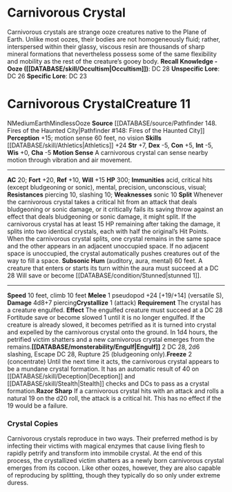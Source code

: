 ﻿---
ac: '20'
alignment: N
charisma: '-5'
climb_speed: '10'
constitution: '+5'
creature_ability:
- Crystallize
- Engulf
- Freeze
- Motion Sense
- Razor Sharp
- Split
- Subsonic Hum
dexterity: '-5'
element: Earth
fortitude: '+20'
hp: '300'
id: '464'
immunity:
- acid
- critical hits (except bludgeoning or sonic)
- mental
- precision
- unconscious
- visual
intelligence: '-5'
land_speed: '10'
level: '11'
max_speed: '10'
name: Carnivorous Crystal
perception: '+15'
rarity: Common
reflex: '+10'
resistance:
- piercing 10
- slashing 10
sense:
- motion sense 60 feet
- no vision
size: Medium
skill:
- '[[DATABASE/skill/Athletics|Athletics]] +24'
source: '[[DATABASE/source/Pathfinder 148. Fires of the Haunted City|Pathfinder #148:
  Fires of the Haunted City]]'
speed:
- 10 feet
- climb 10 feet
strength: '+7'
strength_req: '7'
strongest_save:
- Fortitude
trait:
- '[[DATABASE/trait/Earth|Earth]]'
- '[[DATABASE/trait/Mindless|Mindless]]'
- '[[DATABASE/trait/Ooze|Ooze]]'
type: Creature
weakest_save:
- Reflex
weakness:
- sonic 10
will: '+15'
wisdom: '+0'

---
# Carnivorous Crystal

Carnivorous crystals are strange ooze creatures native to the Plane of Earth. Unlike most oozes, their bodies are not homogeneously fluid; rather, interspersed within their glassy, viscous resin are thousands of sharp mineral formations that nevertheless possess some of the same flexibility and mobility as the rest of the creature’s gooey body.
**Recall Knowledge - Ooze ([[DATABASE/skill/Occultism|Occultism]])**: DC 28
**Unspecific Lore**: DC 26
**Specific Lore**: DC 23

# Carnivorous Crystal<span class="item-type">Creature 11</span>

<span class="trait-alignment item-trait">N</span><span class="trait-size item-trait">Medium</span><span class="item-trait">Earth</span><span class="item-trait">Mindless</span><span class="item-trait">Ooze</span>
**Source** [[DATABASE/source/Pathfinder 148. Fires of the Haunted City|Pathfinder #148: Fires of the Haunted City]]
**Perception** +15; motion sense 60 feet, no vision
**Skills** [[DATABASE/skill/Athletics|Athletics]] +24
**Str** +7, **Dex** -5, **Con** +5, **Int** -5, **Wis** +0, **Cha** -5
**Motion Sense** A carnivorous crystal can sense nearby motion through vibration and air movement.

---
**AC** 20; **Fort** +20, **Ref** +10, **Will** +15
**HP** 300; **Immunities** acid, critical hits (except bludgeoning or sonic), mental, precision, unconscious, visual; **Resistances** piercing 10, slashing 10; **Weaknesses** sonic 10
<span class="in-box-ability">**Split** Whenever the carnivorous crystal takes a critical hit from an attack that deals bludgeoning or sonic damage, or it critically fails its saving throw against an effect that deals bludgeoning or sonic damage, it might split. If the carnivorous crystal has at least 15 HP remaining after taking the damage, it splits into two identical crystals, each with half the original’s Hit Points. When the carnivorous crystal splits, one crystal remains in the same space and the other appears in an adjacent unoccupied space. If no adjacent space is unoccupied, the crystal automatically pushes creatures out of the way to fill a space.</span><span class="in-box-ability"> **Subsonic Hum** (auditory, aura, mental) 60 feet. A creature that enters or starts its turn within the aura must succeed at a DC 28 Will save or become [[DATABASE/condition/Stunned|stunned 1]].</span>

---
**Speed** 10 feet, climb 10 feet
<span class="in-box-ability">**Melee** <span class="action-icon">1</span> pseudopod +24 [+19/+14] (versatile S), **Damage** 4d8+7 piercing</span><span class="in-box-ability">**Crystallize** <span class="action-icon">1</span> (attack) **Requirement** The crystal has a creature engulfed. **Effect** The engulfed creature must succeed at a DC 28 Fortitude save or become slowed 1 until it is no longer engulfed. If the creature is already slowed, it becomes petrified as it is turned into crystal and expelled by the carnivorous crystal onto the ground. In 1d4 hours, the petrified victim shatters and a new carnivorous crystal emerges from the remains.</span><span class="in-box-ability">**[[DATABASE/monsterability/Engulf|Engulf]]** <span class="action-icon">2</span> DC 28, 2d6 slashing, Escape DC 28, Rupture 25 (bludgeoning only).</span><span class="in-box-ability">**Freeze** <span class="action-icon">2</span> (concentrate) Until the next time it acts, the carnivorous crystal appears to be a mundane crystal formation. It has an automatic result of 40 on [[DATABASE/skill/Deception|Deception]] and [[DATABASE/skill/Stealth|Stealth]] checks and DCs to pass as a crystal formation.</span><span class="in-box-ability">**Razor Sharp** If a carnivorous crystal hits with an attack and rolls a natural 19 on the d20 roll, the attack is a critical hit. This has no effect if the 19 would be a failure.</span>

###  Crystal Copies

Carnivorous crystals reproduce in two ways. Their preferred method is by infecting their victims with magical enzymes that cause living flesh to rapidly petrify and transform into immobile crystal. At the end of this process, the crystallized victim shatters as a newly born carnivorous crystal emerges from its cocoon. Like other oozes, however, they are also capable of reproducing by splitting, though they typically do so only under extreme duress.
